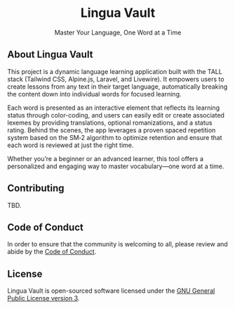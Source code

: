 <div align="center">
    <h1 align="center">Lingua Vault</h1>
    <p align="center">Master Your Language, One Word at a Time</p>
</div>

## About Lingua Vault
This project is a dynamic language learning application built with the TALL stack (Tailwind CSS, Alpine.js, Laravel, and Livewire). It empowers users to create lessons from any text in their target language, automatically breaking the content down into individual words for focused learning.

Each word is presented as an interactive element that reflects its learning status through color-coding, and users can easily edit or create associated lexemes by providing translations, optional romanizations, and a status rating. Behind the scenes, the app leverages a proven spaced repetition system based on the SM‑2 algorithm to optimize retention and ensure that each word is reviewed at just the right time.

Whether you’re a beginner or an advanced learner, this tool offers a personalized and engaging way to master vocabulary—one word at a time.

## Contributing
TBD.

## Code of Conduct
In order to ensure that the community is welcoming to all, please review and abide by the [Code of Conduct](https://github.com/marcoluzi/lingua-vault/blob/develop/CODE_OF_CONDUCTS.md).

## License
Lingua Vault is open-sourced software licensed under the [GNU General Public License version 3](https://opensource.org/license/gpl-3-0).
